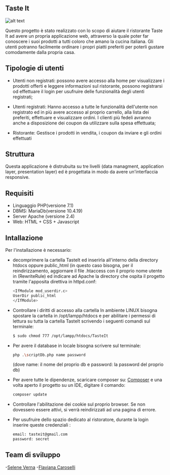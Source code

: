 ## Taste It

![alt text](https://wallpapercave.com/wp/wp1874159.jpg)

  Questo progetto è stato realizzato con lo scopo di aiutare il ristorante Taste It ad avere un propria applicazione web,
  attraverso la quale poter far conoscere i suoi prodotti a tutti coloro che amano la cucina italiana.
  Gli utenti potranno facilmente ordinare i propri piatti preferiti per poterli gustare comodamente dalla propria casa.


## Tipologie di utenti

- Utenti non registrati: 
  possono avere accesso alla home per visualizzare i prodotti offerti e leggere informazioni sul ristorante,
  possono registrarsi od effettuare il login per usufruire delle funzionalità degli utenti registrati;
  
- Utenti registrati: 
  Hanno accesso a tutte le funzionalità dell'utente non registrato ed in più avere accesso al proprio carrello,
  alla lista dei preferiti, effettuare e visualizzare ordini. I clienti più fedeli avranno anche a
  disposizione dei coupon da utilizzare sulla spesa effettuata;

- Ristorante:
  Gestisce i prodotti in vendita, i coupon da inviare e gli ordini effettuati
  
## Struttura

  Questa applicazione è distrubuita su tre livelli (data managment, application layer, presentation layer) ed è progettata
  in modo da avere un'interfaccia responsive.

## Requisiti

- Linguaggio PHP(versione 7.1)
- DBMS: MariaDb(versione 10.4.19)
- Server Apache (versione 2.4)
- Web: HTML + CSS + Javascript

## Intallazione

  Per l'installazione è necessario:
 
- decomprimere la cartella TasteIt ed inserirla all'interno della directory htdocs 
  oppure public_html (in questo caso bisogna, per il reindirizzamento, aggiornare il
  file .htaccess con il proprio nome utente in (RewriteRule) ed indicare ad Apache 
  la directory che ospita il progetto tramite l'apposita direttiva in httpd.conf:
  
  ```bash
  <IfModule mod_userdir.c>
  UserDir public_html
  </IfModule>
  ```

- Controllare i diritti di accesso alla cartella
  In ambiente LINUX bisogna spostare la cartella in /opt/lampp/htdocs e per abilitare
  i permessi di lettura su tutta la cartella TasteIt scrivendo i seguenti comandi sul terminale: 

  ```bash
  $ sudo chmod 777 /opt/lampp/htdocs/TasteIt

  ```
  
- Per avere il database in locale bisogna scrivere sul terminale:

  ```bash
  php .\scriptDb.php name password

  ```
  (dove name: il nome del proprio db e password: la password del proprio db)
  
  
- Per avere tutte le dipendenze, scaricare composer su:
  [Composer](https://getcomposer.org/) e
  una volta aperto il progetto su un IDE, digitare il comando: 

  ```bash
  composer update

  ```
    
- Controllare l'abilitazione dei cookie sul proprio browser. Se non dovessero essere attivi, si verrà
  reindirizzati ad una pagina di errore.

- Per usufruire dello spazio dedicato al ristoratore, durante la login inserire queste credenziali : 
  ```bash
  email: tasteit@gmail.com
  password: secret
  ```
  
## Team di sviluppo

 -[Selene Verna](https://github.com/SelVer99)
 -[Flaviana Caroselli](https://github.com/Flacaro)
 

  
